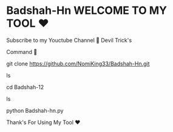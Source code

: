 # Badshah-Hn      WELCOME TO MY TOOL ❤

Subscribe to my Youctube Channel 🥀 Devil Trick's

Command 💫

git clone https://github.com/NomiKing33/Badshah-Hn.git

ls

cd Badshah-12

ls

python Badshah-hn.py


Thank's For Using My Tool ❤
